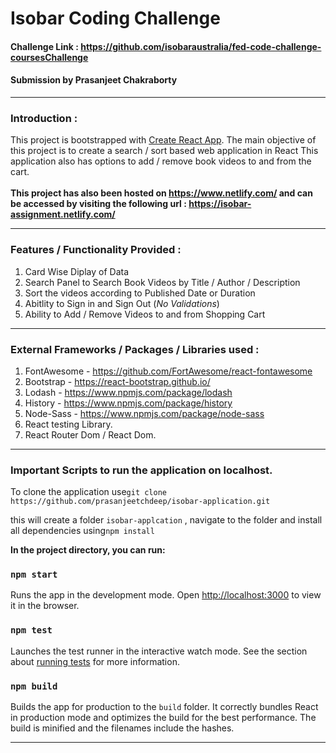 # Isobar Coding Challenge 


#### Challenge Link : https://github.com/isobaraustralia/fed-code-challenge-coursesChallenge 
#### Submission by Prasanjeet Chakraborty 


------------


### Introduction : 

This project is bootstrapped with [Create React App](https://github.com/facebook/create-react-app). The main objective of this project is to create a search / sort based web application in React  This application also has options to add / remove book videos to and from the cart. <br/><br/>
**This project has also been hosted on https://www.netlify.com/ and can be accessed by visiting the following url : https://isobar-assignment.netlify.com/**


---
### Features / Functionality Provided :
1. Card Wise Diplay of Data
2. Search Panel to Search Book Videos by Title / Author / Description
3. Sort the videos according to Published Date or Duration
4. Abitlity to Sign in and Sign Out (*No Validations*)
5. Ability to Add / Remove Videos to and from Shopping Cart
---
### External Frameworks / Packages / Libraries  used : 
1. FontAwesome  - https://github.com/FortAwesome/react-fontawesome
2. Bootstrap - https://react-bootstrap.github.io/
3. Lodash - https://www.npmjs.com/package/lodash
4. History - https://www.npmjs.com/package/history
5. Node-Sass - https://www.npmjs.com/package/node-sass
6. React testing Library. 
7. React Router Dom / React Dom. 

------------


### Important Scripts to run the application on localhost.

To clone the application use`git clone https://github.com/prasanjeetchdeep/isobar-application.git`

this will create a folder `isobar-applcation` , navigate to the folder and install all dependencies using`npm install` 

**In the project directory, you can run:**

### `npm start`

Runs the app in the development mode.
Open [http://localhost:3000](http://localhost:3000) to view it in the browser.


### `npm test`

Launches the test runner in the interactive watch mode.
See the section about [running tests](https://facebook.github.io/create-react-app/docs/running-tests) for more information.

### `npm build`

Builds the app for production to the `build` folder.
It correctly bundles React in production mode and optimizes the build for the best performance.
The build is minified and the filenames include the hashes.<br />

------------


